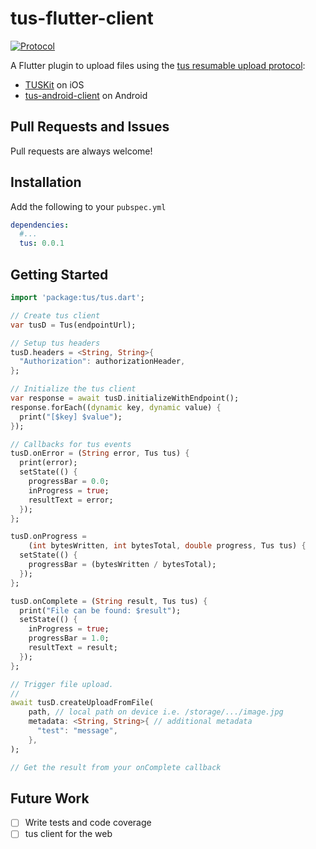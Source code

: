 # tus-flutter-client
[![Protocol](http://img.shields.io/badge/tus_protocol-v1.0.0-blue.svg?style=flat)](http://tus.io/protocols/resumable-upload.html)

A Flutter plugin to upload files using the [tus resumable upload protocol](https://tus.io):
* [TUSKit](https://github.com/tus/TUSKit) on iOS
* [tus-android-client](https://github.com/tus/tus-android-client) on Android

## Pull Requests and Issues
Pull requests are always welcome! 

## Installation
Add the following to your `pubspec.yml`
```yaml
dependencies:
  #...
  tus: 0.0.1
```

## Getting Started
```dart
import 'package:tus/tus.dart';

// Create tus client
var tusD = Tus(endpointUrl);

// Setup tus headers
tusD.headers = <String, String>{
  "Authorization": authorizationHeader,
};

// Initialize the tus client
var response = await tusD.initializeWithEndpoint();
response.forEach((dynamic key, dynamic value) {
  print("[$key] $value");
});

// Callbacks for tus events
tusD.onError = (String error, Tus tus) {
  print(error);
  setState(() {
    progressBar = 0.0;
    inProgress = true;
    resultText = error;
  });
};

tusD.onProgress =
    (int bytesWritten, int bytesTotal, double progress, Tus tus) {
  setState(() {
    progressBar = (bytesWritten / bytesTotal);
  });
};

tusD.onComplete = (String result, Tus tus) {
  print("File can be found: $result");
  setState(() {
    inProgress = true;
    progressBar = 1.0;
    resultText = result;
  });
};

// Trigger file upload.
//
await tusD.createUploadFromFile(
    path, // local path on device i.e. /storage/.../image.jpg
    metadata: <String, String>{ // additional metadata 
      "test": "message",
    },
);

// Get the result from your onComplete callback
```

## Future Work
* [ ] Write tests and code coverage
* [ ] tus client for the web